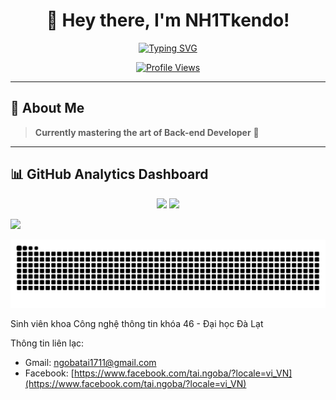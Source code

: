 <div align="center">

# 👋 Hey there, I'm NH1Tkendo!

[![Typing SVG](https://readme-typing-svg.demolab.com?font=Fira+Code&pause=1000&width=435&lines=Back-end+Developer;JavaScript+%2B+Go)](https://git.io/typing-svg)

[![Profile Views](https://komarev.com/ghpvc/?username=NH1Tkendo)](https://github.com/NH1TKendo)

</div>

---
## 🚀 About Me

> **Currently mastering the art of Back-end Developer** 📱
---

## 📊 GitHub Analytics Dashboard

<div align="center">

<img height="180em" src="https://github-readme-stats.vercel.app/api?username=NH1Tkendo"/>
<img height="180em" src="https://github-readme-stats.vercel.app/api/top-langs/?username=NH1Tkendo&layout=compact&langs_count=8&theme=radical"/>

</div>

![](https://hit.yhype.me/github/profile?account_id=176918177)

![](https://github.com/NH1TKendo/NH1TKendo/raw/output/dist/github-contribution-grid-snake.svg)

Sinh viên khoa Công nghệ thông tin khóa 46 - Đại học Đà Lạt

Thông tin liên lạc:
* Gmail: ngobatai1711@gmail.com
* Facebook: [https://www.facebook.com/tai.ngoba/?locale=vi_VN](https://www.facebook.com/tai.ngoba/?locale=vi_VN)


